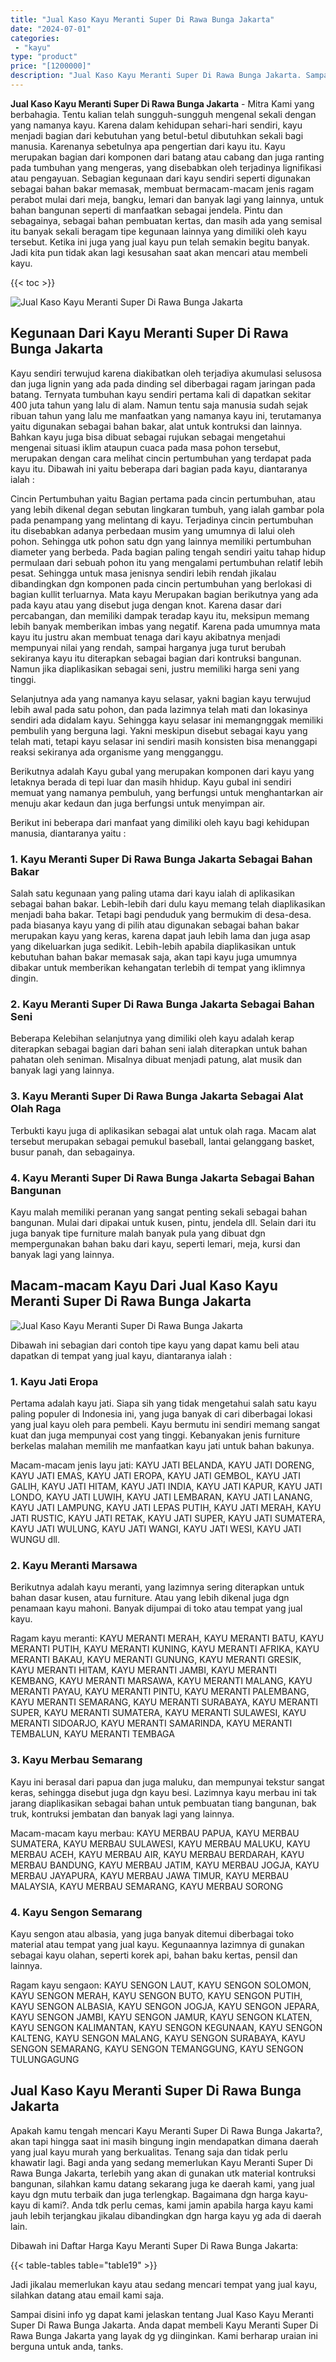 ```yaml
---
title: "Jual Kaso Kayu Meranti Super Di Rawa Bunga Jakarta"
date: "2024-07-01"
categories:
 - "kayu"
type: "product"
price: "[1200000]"
description: "Jual Kaso Kayu Meranti Super Di Rawa Bunga Jakarta. Sampai disini info yg dapat kami jelaskan tentang Jual Kaso Kayu Meranti Super Di Rawa Bunga Jakarta. And..."
---
```


**Jual Kaso Kayu Meranti Super Di Rawa Bunga Jakarta** - Mitra Kami yang berbahagia. Tentu kalian telah sungguh-sungguh mengenal sekali dengan yang namanya kayu. Karena dalam kehidupan sehari-hari sendiri, kayu menjadi bagian dari kebutuhan yang betul-betul dibutuhkan sekali bagi manusia. Karenanya sebetulnya apa pengertian dari kayu itu. Kayu merupakan bagian dari komponen dari batang atau cabang dan juga ranting pada tumbuhan yang mengeras, yang disebabkan oleh terjadinya lignifikasi atau pengayuan. Sebagian kegunaan dari kayu sendiri seperti digunakan sebagai bahan bakar memasak, membuat bermacam-macam jenis ragam perabot mulai dari meja, bangku, lemari dan banyak lagi yang lainnya, untuk bahan bangunan seperti di manfaatkan sebagai jendela. Pintu dan sebagainya, sebagai bahan pembuatan kertas, dan masih ada yang semisal itu banyak sekali beragam tipe kegunaan lainnya yang dimiliki oleh kayu tersebut. Ketika ini juga yang jual kayu pun telah semakin begitu banyak. Jadi kita pun tidak akan lagi kesusahan saat akan mencari atau membeli kayu.

{{< toc >}}

![Jual Kaso Kayu Meranti Super Di Rawa Bunga Jakarta](/images/kayu/kayu41.jpg)

## Kegunaan Dari Kayu Meranti Super Di Rawa Bunga Jakarta

Kayu sendiri terwujud karena diakibatkan oleh terjadiya akumulasi selusosa dan juga lignin yang ada pada dinding sel diberbagai ragam jaringan pada batang. Ternyata tumbuhan kayu sendiri pertama kali di dapatkan sekitar 400 juta tahun yang lalu di alam. Namun tentu saja manusia sudah sejak ribuan tahun yang lalu me manfaatkan yang namanya kayu ini, terutamanya yaitu digunakan sebagai bahan bakar, alat untuk kontruksi dan lainnya. Bahkan kayu juga bisa dibuat sebagai rujukan sebagai mengetahui mengenai situasi iklim ataupun cuaca pada masa pohon tersebut, merupakan dengan cara melihat cincin pertumbuhan yang terdapat pada kayu itu. Dibawah ini yaitu beberapa dari bagian pada kayu, diantaranya ialah :

Cincin Pertumbuhan yaitu Bagian pertama pada cincin pertumbuhan, atau yang lebih dikenal degan sebutan lingkaran tumbuh, yang ialah gambar pola pada penampang yang melintang di kayu. Terjadinya cincin pertumbuhan itu disebabkan adanya perbedaan musim yang umumnya di lalui oleh pohon. Sehingga utk pohon satu dgn yang lainnya memiliki pertumbuhan diameter yang berbeda. Pada bagian paling tengah sendiri yaitu tahap hidup permulaan dari sebuah pohon itu yang mengalami pertumbuhan relatif lebih pesat. Sehingga untuk masa jenisnya sendiri lebih rendah jikalau dibandingkan dgn komponen pada cincin pertumbuhan yang berlokasi di bagian kullit terluarnya. Mata kayu Merupakan bagian berikutnya yang ada pada kayu atau yang disebut juga dengan knot. Karena dasar dari percabangan, dan memiliki dampak teradap kayu itu, meksipun memang lebih banyak memberikan imbas yang negatif. Karena pada umumnya mata kayu itu justru akan membuat tenaga dari kayu akibatnya menjadi mempunyai nilai yang rendah, sampai harganya juga turut berubah sekiranya kayu itu diterapkan sebagai bagian dari kontruksi bangunan. Namun jika diaplikasikan sebagai seni, justru memiliki harga seni yang tinggi.

Selanjutnya ada yang namanya kayu selasar, yakni bagian kayu terwujud lebih awal pada satu pohon, dan pada lazimnya telah mati dan lokasinya sendiri ada didalam kayu. Sehingga kayu selasar ini memangnggak memiliki pembulih yang berguna lagi. Yakni meskipun disebut sebagai kayu yang telah mati, tetapi kayu selasar ini sendiri masih konsisten bisa menanggapi reaksi sekiranya ada organisme yang mengganggu.

Berikutnya adalah Kayu gubal yang merupakan komponen dari kayu yang letaknya berada di tepi luar dan masih hhidup. Kayu gubal ini sendiri memuat yang namanya pembuluh, yang berfungsi untuk menghantarkan air menuju akar kedaun dan juga berfungsi untuk menyimpan air.

Berikut ini beberapa dari manfaat yang dimiliki oleh kayu bagi kehidupan manusia, diantaranya yaitu :

### 1\. Kayu Meranti Super Di Rawa Bunga Jakarta Sebagai Bahan Bakar

Salah satu kegunaan yang paling utama dari kayu ialah di aplikasikan sebagai bahan bakar. Lebih-lebih dari dulu kayu memang telah diaplikasikan menjadi baha bakar. Tetapi bagi penduduk yang bermukim di desa-desa. pada biasanya kayu yang di pilih atau digunakan sebagai bahan bakar merupakan kayu yang keras, karena dapat jauh lebih lama dan juga asap yang dikeluarkan juga sedikit. Lebih-lebih apabila diaplikasikan untuk kebutuhan bahan bakar memasak saja, akan tapi kayu juga umumnya dibakar untuk memberikan kehangatan terlebih di tempat yang iklimnya dingin.

### 2\. Kayu Meranti Super Di Rawa Bunga Jakarta Sebagai Bahan Seni

Beberapa Kelebihan selanjutnya yang dimiliki oleh kayu adalah kerap diterapkan sebagai bagian dari bahan seni ialah diterapkan untuk bahan pahatan oleh seniman. Misalnya dibuat menjadi patung, alat musik dan banyak lagi yang lainnya.

### 3\. Kayu Meranti Super Di Rawa Bunga Jakarta Sebagai Alat Olah Raga

Terbukti kayu juga di aplikasikan sebagai alat untuk olah raga. Macam alat tersebut merupakan sebagai pemukul baseball, lantai gelanggang basket, busur panah, dan sebagainya.

### 4\. Kayu Meranti Super Di Rawa Bunga Jakarta Sebagai Bahan Bangunan

Kayu malah memiliki peranan yang sangat penting sekali sebagai bahan bangunan. Mulai dari dipakai untuk kusen, pintu, jendela dll. Selain dari itu juga banyak tipe furniture malah banyak pula yang dibuat dgn mempergunakan bahan baku dari kayu, seperti lemari, meja, kursi dan banyak lagi yang lainnya.

## Macam-macam Kayu Dari Jual Kaso Kayu Meranti Super Di Rawa Bunga Jakarta

![Jual Kaso Kayu Meranti Super Di Rawa Bunga Jakarta](/images/kayu/kayu9.jpg)

Dibawah ini sebagian dari contoh tipe kayu yang dapat kamu beli atau dapatkan di tempat yang jual kayu, diantaranya ialah :

### 1\. Kayu Jati Eropa

Pertama adalah kayu jati. Siapa sih yang tidak mengetahui salah satu kayu paling populer di Indonesia ini, yang juga banyak di cari diberbagai lokasi yang jual kayu oleh para pembeli. Kayu bermutu ini sendiri memang sangat kuat dan juga mempunyai cost yang tinggi. Kebanyakan jenis furniture berkelas malahan memilih me manfaatkan kayu jati untuk bahan bakunya.

Macam-macam jenis layu jati: KAYU JATI BELANDA, KAYU JATI DORENG, KAYU JATI EMAS, KAYU JATI EROPA, KAYU JATI GEMBOL, KAYU JATI GALIH, KAYU JATI HITAM, KAYU JATI INDIA, KAYU JATI KAPUR, KAYU JATI LONDO, KAYU JATI LUWIH, KAYU JATI LEMBARAN, KAYU JATI LANANG, KAYU JATI LAMPUNG, KAYU JATI LEPAS PUTIH, KAYU JATI MERAH, KAYU JATI RUSTIC, KAYU JATI RETAK, KAYU JATI SUPER, KAYU JATI SUMATERA, KAYU JATI WULUNG, KAYU JATI WANGI, KAYU JATI WESI, KAYU JATI WUNGU dll.

### 2\. Kayu Meranti Marsawa

Berikutnya adalah kayu meranti, yang lazimnya sering diterapkan untuk bahan dasar kusen, atau furniture. Atau yang lebih dikenal juga dgn penamaan kayu mahoni. Banyak dijumpai di toko atau tempat yang jual kayu.

Ragam kayu meranti: KAYU MERANTI MERAH, KAYU MERANTI BATU, KAYU MERANTI PUTIH, KAYU MERANTI KUNING, KAYU MERANTI AFRIKA, KAYU MERANTI BAKAU, KAYU MERANTI GUNUNG, KAYU MERANTI GRESIK, KAYU MERANTI HITAM, KAYU MERANTI JAMBI, KAYU MERANTI KEMBANG, KAYU MERANTI MARSAWA, KAYU MERANTI MALANG, KAYU MERANTI PAYAU, KAYU MERANTI PINTU, KAYU MERANTI PALEMBANG, KAYU MERANTI SEMARANG, KAYU MERANTI SURABAYA, KAYU MERANTI SUPER, KAYU MERANTI SUMATERA, KAYU MERANTI SULAWESI, KAYU MERANTI SIDOARJO, KAYU MERANTI SAMARINDA, KAYU MERANTI TEMBALUN, KAYU MERANTI TEMBAGA

### 3\. Kayu Merbau Semarang

Kayu ini berasal dari papua dan juga maluku, dan mempunyai tekstur sangat keras, sehingga disebut juga dgn kayu besi. Lazimnya kayu merbau ini tak jarang diaplikasikan sebagai bahan untuk pembuatan tiang bangunan, bak truk, kontruksi jembatan dan banyak lagi yang lainnya.

Macam-macam kayu merbau: KAYU MERBAU PAPUA, KAYU MERBAU SUMATERA, KAYU MERBAU SULAWESI, KAYU MERBAU MALUKU, KAYU MERBAU ACEH, KAYU MERBAU AIR, KAYU MERBAU BERDARAH, KAYU MERBAU BANDUNG, KAYU MERBAU JATIM, KAYU MERBAU JOGJA, KAYU MERBAU JAYAPURA, KAYU MERBAU JAWA TIMUR, KAYU MERBAU MALAYSIA, KAYU MERBAU SEMARANG, KAYU MERBAU SORONG

### 4\. Kayu Sengon Semarang

Kayu sengon atau albasia, yang juga banyak ditemui diberbagai toko material atau tempat yang jual kayu. Kegunaannya lazimnya di gunakan sebagai kayu olahan, seperti korek api, bahan baku kertas, pensil dan lainnya.

Ragam kayu sengaon: KAYU SENGON LAUT, KAYU SENGON SOLOMON, KAYU SENGON MERAH, KAYU SENGON BUTO, KAYU SENGON PUTIH, KAYU SENGON ALBASIA, KAYU SENGON JOGJA, KAYU SENGON JEPARA, KAYU SENGON JAMBI, KAYU SENGON JAMUR, KAYU SENGON KLATEN, KAYU SENGON KALIMANTAN, KAYU SENGON KEGUNAAN, KAYU SENGON KALTENG, KAYU SENGON MALANG, KAYU SENGON SURABAYA, KAYU SENGON SEMARANG, KAYU SENGON TEMANGGUNG, KAYU SENGON TULUNGAGUNG

## Jual Kaso Kayu Meranti Super Di Rawa Bunga Jakarta

Apakah kamu tengah mencari Kayu Meranti Super Di Rawa Bunga Jakarta?, akan tapi hingga saat ini masih bingung ingin mendapatkan dimana daerah yang jual kayu murah yang berkualitas. Tenang saja dan tidak perlu khawatir lagi. Bagi anda yang sedang memerlukan Kayu Meranti Super Di Rawa Bunga Jakarta, terlebih yang akan di gunakan utk material kontruksi bangunan, silahkan kamu datang sekarang juga ke daerah kami, yang jual kayu dgn mutu terbaik dan juga terlengkap. Bagaimana dgn harga kayu-kayu di kami?. Anda tdk perlu cemas, kami jamin apabila harga kayu kami jauh lebih terjangkau jikalau dibandingkan dgn harga kayu yg ada di daerah lain.

Dibawah ini Daftar Harga Kayu Meranti Super Di Rawa Bunga Jakarta:

{{< table-tables table="table19" >}}

Jadi jikalau memerlukan kayu atau sedang mencari tempat yang jual kayu, silahkan datang atau email kami saja.

Sampai disini info yg dapat kami jelaskan tentang Jual Kaso Kayu Meranti Super Di Rawa Bunga Jakarta. Anda dapat membeli Kayu Meranti Super Di Rawa Bunga Jakarta yang layak dg yg diinginkan. Kami berharap uraian ini berguna untuk anda, tanks.
